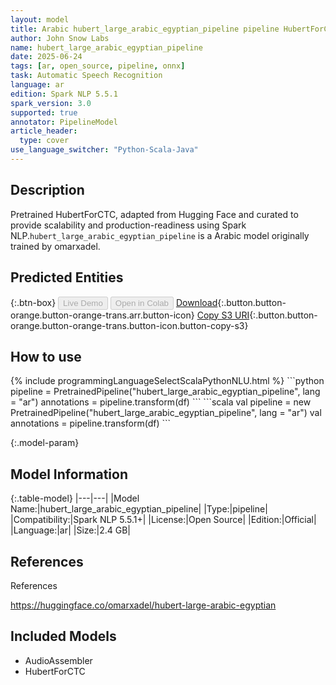 ```yaml
---
layout: model
title: Arabic hubert_large_arabic_egyptian_pipeline pipeline HubertForCTC from omarxadel
author: John Snow Labs
name: hubert_large_arabic_egyptian_pipeline
date: 2025-06-24
tags: [ar, open_source, pipeline, onnx]
task: Automatic Speech Recognition
language: ar
edition: Spark NLP 5.5.1
spark_version: 3.0
supported: true
annotator: PipelineModel
article_header:
  type: cover
use_language_switcher: "Python-Scala-Java"
---
```


## Description

Pretrained HubertForCTC, adapted from Hugging Face and curated to provide scalability and production-readiness using Spark NLP.`hubert_large_arabic_egyptian_pipeline` is a Arabic model originally trained by omarxadel.

## Predicted Entities



{:.btn-box}
<button class="button button-orange" disabled>Live Demo</button>
<button class="button button-orange" disabled>Open in Colab</button>
[Download](https://s3.amazonaws.com/auxdata.johnsnowlabs.com/public/models/hubert_large_arabic_egyptian_pipeline_ar_5.5.1_3.0_1750783922149.zip){:.button.button-orange.button-orange-trans.arr.button-icon}
[Copy S3 URI](s3://auxdata.johnsnowlabs.com/public/models/hubert_large_arabic_egyptian_pipeline_ar_5.5.1_3.0_1750783922149.zip){:.button.button-orange.button-orange-trans.button-icon.button-copy-s3}

## How to use



<div class="tabs-box" markdown="1">
{% include programmingLanguageSelectScalaPythonNLU.html %}
```python
pipeline = PretrainedPipeline("hubert_large_arabic_egyptian_pipeline", lang = "ar")
annotations =  pipeline.transform(df)
```
```scala
val pipeline = new PretrainedPipeline("hubert_large_arabic_egyptian_pipeline", lang = "ar")
val annotations = pipeline.transform(df)
```
</div>

{:.model-param}
## Model Information

{:.table-model}
|---|---|
|Model Name:|hubert_large_arabic_egyptian_pipeline|
|Type:|pipeline|
|Compatibility:|Spark NLP 5.5.1+|
|License:|Open Source|
|Edition:|Official|
|Language:|ar|
|Size:|2.4 GB|

## References

References

https://huggingface.co/omarxadel/hubert-large-arabic-egyptian

## Included Models

- AudioAssembler
- HubertForCTC